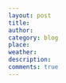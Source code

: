 ```yaml
---
layout: post
title: 
author: 
category: blog
place: 
weather: 
description: 
comments: true
---
```


